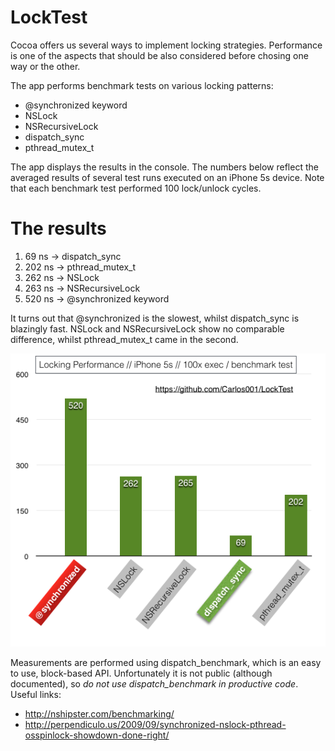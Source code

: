 LockTest
========

Cocoa offers us several ways to implement locking strategies.
Performance is one of the aspects that should be also considered before chosing one way or the other.

The app performs benchmark tests on various locking patterns:
- @synchronized keyword
- NSLock
- NSRecursiveLock
- dispatch_sync
- pthread_mutex_t

The app displays the results in the console.
The numbers below reflect the averaged results of several test runs executed on an iPhone 5s device. Note that each benchmark test performed 100 lock/unlock cycles.

The results
===========
1. 69 ns -> dispatch_sync 
2. 202 ns -> pthread_mutex_t
3. 262 ns -> NSLock
4. 263 ns -> NSRecursiveLock
5. 520 ns -> @synchronized keyword

It turns out that @synchronized is the slowest, whilst dispatch_sync is blazingly fast. NSLock and NSRecursiveLock show no comparable difference, whilst pthread_mutex_t came in the second.

![stats](https://github.com/Carlos001/LockTest/blob/master/lockPerformance.png)

Measurements are performed using dispatch_benchmark, which is an easy to use, block-based API. 
Unfortunately it is not public (although documented), so *do not use dispatch_benchmark in productive code*.
Useful links: 
- http://nshipster.com/benchmarking/
- http://perpendiculo.us/2009/09/synchronized-nslock-pthread-osspinlock-showdown-done-right/
